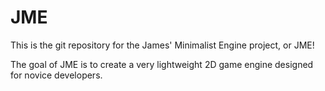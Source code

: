 # JME

This is the git repository for the James' Minimalist Engine project, or JME!

The goal of JME is to create a very lightweight 2D game engine designed for novice developers. 

